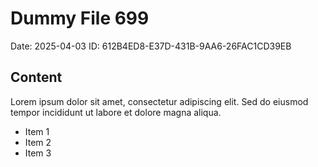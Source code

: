 # Dummy File 699

Date: 2025-04-03
ID: 612B4ED8-E37D-431B-9AA6-26FAC1CD39EB

## Content

Lorem ipsum dolor sit amet, consectetur adipiscing elit.
Sed do eiusmod tempor incididunt ut labore et dolore magna aliqua.

* Item 1
* Item 2
* Item 3

